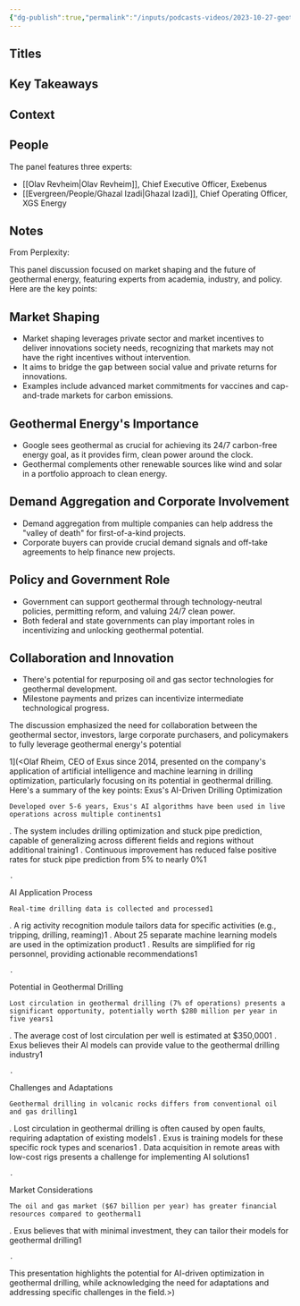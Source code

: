 ```yaml
---
{"dg-publish":true,"permalink":"/inputs/podcasts-videos/2023-10-27-geothermal-and-artificial-intelligence-developing-perspectives-exebenus-drilling-2023/","tags":["podcast_notes"]}
---
```


## Titles


## Key Takeaways


## Context



## People

 The panel features three experts:
- [[Olav Revheim\|Olav Revheim]], Chief Executive Officer, Exebenus
- [[Evergreen/People/Ghazal Izadi\|Ghazal Izadi]], Chief Operating Officer, XGS Energy

## Notes

From Perplexity:

This panel discussion focused on market shaping and the future of geothermal energy, featuring experts from academia, industry, and policy. Here are the key points:

## Market Shaping

- Market shaping leverages private sector and market incentives to deliver innovations society needs, recognizing that markets may not have the right incentives without intervention.
- It aims to bridge the gap between social value and private returns for innovations.
- Examples include advanced market commitments for vaccines and cap-and-trade markets for carbon emissions.

## Geothermal Energy's Importance

- Google sees geothermal as crucial for achieving its 24/7 carbon-free energy goal, as it provides firm, clean power around the clock.
- Geothermal complements other renewable sources like wind and solar in a portfolio approach to clean energy.

## Demand Aggregation and Corporate Involvement

- Demand aggregation from multiple companies can help address the "valley of death" for first-of-a-kind projects.
- Corporate buyers can provide crucial demand signals and off-take agreements to help finance new projects.

## Policy and Government Role

- Government can support geothermal through technology-neutral policies, permitting reform, and valuing 24/7 clean power.
- Both federal and state governments can play important roles in incentivizing and unlocking geothermal potential.

## Collaboration and Innovation

- There's potential for repurposing oil and gas sector technologies for geothermal development.
- Milestone payments and prizes can incentivize intermediate technological progress.

The discussion emphasized the need for collaboration between the geothermal sector, investors, large corporate purchasers, and policymakers to fully leverage geothermal energy's potential

1](<Olaf Rheim, CEO of Exus since 2014, presented on the company's application of artificial intelligence and machine learning in drilling optimization, particularly focusing on its potential in geothermal drilling. Here's a summary of the key points:
Exus's AI-Driven Drilling Optimization

    Developed over 5-6 years, Exus's AI algorithms have been used in live operations across multiple continents1

.
The system includes drilling optimization and stuck pipe prediction, capable of generalizing across different fields and regions without additional training1
.
Continuous improvement has reduced false positive rates for stuck pipe prediction from 5% to nearly 0%1

    .

AI Application Process

    Real-time drilling data is collected and processed1

.
A rig activity recognition module tailors data for specific activities (e.g., tripping, drilling, reaming)1
.
About 25 separate machine learning models are used in the optimization product1
.
Results are simplified for rig personnel, providing actionable recommendations1

    .

Potential in Geothermal Drilling

    Lost circulation in geothermal drilling (7% of operations) presents a significant opportunity, potentially worth $280 million per year in five years1

.
The average cost of lost circulation per well is estimated at $350,0001
.
Exus believes their AI models can provide value to the geothermal drilling industry1

    .

Challenges and Adaptations

    Geothermal drilling in volcanic rocks differs from conventional oil and gas drilling1

.
Lost circulation in geothermal drilling is often caused by open faults, requiring adaptation of existing models1
.
Exus is training models for these specific rock types and scenarios1
.
Data acquisition in remote areas with low-cost rigs presents a challenge for implementing AI solutions1

    .

Market Considerations

    The oil and gas market ($67 billion per year) has greater financial resources compared to geothermal1

.
Exus believes that with minimal investment, they can tailor their models for geothermal drilling1

    .

This presentation highlights the potential for AI-driven optimization in geothermal drilling, while acknowledging the need for adaptations and addressing specific challenges in the field.>)